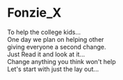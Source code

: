 # Fonzie_X
To help the college kids...
<br>
One day we plan on helping other 
<br>
giving everyone a second change. 
<br>
Just Read it and look at it...
<br>
Change anything you think won't help
<br>
Let's start with just the lay out...
<br>


